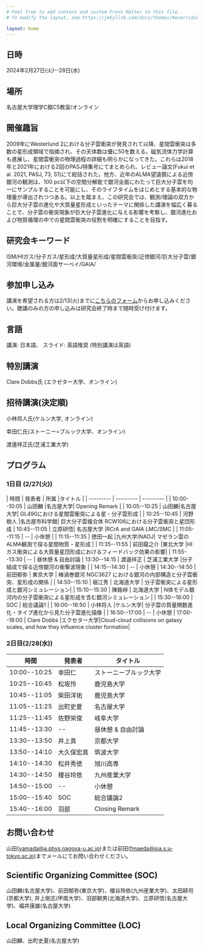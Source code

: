 ```yaml
---
# Feel free to add content and custom Front Matter to this file.
# To modify the layout, see https://jekyllrb.com/docs/themes/#overriding-theme-defaults

layout: home
---
```


## 日時
2024年2月27日(火)--28日(水)

## 場所
名古屋大学理学C館C5教室/オンライン

## 開催趣旨
2009年にWesterlund 2における分子雲衝突が発見されて以降、星間雲衝突は多数の星形成領域で指摘され、その天体数は優に50を数える。磁気流体力学計算も進展し、星間雲衝突の物理過程の詳細も明らかになってきた。これらは2018年と2021年における2回のPASJ特集号にてまとめられ、レビュー論文(Fukui et al. 2021, PASJ, 73, S1)にて総括された。他方、近年のALMA望遠鏡による近傍銀河の観測は、100 pc以下の空間分解能で銀河全面にわたって巨大分子雲を均一にサンプルすることを可能にし、そのライフタイムをはじめとする基本的な物理量が導出されつつある。以上を踏まえ、この研究会では、観測/理論の双方から巨大分子雲の進化や大質量星形成といったテーマに関係した講演を幅広く募ることで、分子雲の衝突現象が巨大分子雲進化に与える影響を考察し、銀河進化および物質循環の中での星間雲衝突の役割を明確にすることを目指す。

## 研究会キーワード
ISM/HIガス/分子ガス/星形成/大質量星形成/星間雲衝突/近傍銀河/巨大分子雲/銀河環境/金属量/銀河面サーベイ/GAIA/

## 参加申し込み
講演を希望される方は2/13(火)までに[こちらのフォーム](https://docs.google.com/forms/d/e/1FAIpQLSeoMVIn6m09KSdJcriAVgCX9hb2_3aXV8puxXAim1Om2yt4gQ/viewform?usp=sf_link)からお申し込みください。聴講のみの方の申し込みは研究会終了時まで随時受け付けます。

## 言語
講演: 日本語、
スライド: 英語推奨
(特別講演は英語)

## 特別講演
Clare Dobbs氏 (エクゼター大学、オンライン)

## 招待講演(決定順)
小林将人氏(ケルン大学, オンライン)

幸田仁氏(ストーニー=ブルック大学、オンライン)

渡邊祥正氏(芝浦工業大学)

## プログラム
### 1日目 (2/27(火))

| 時間 | 発表者 | 所属 |タイトル |
| --------- | --------- | --------- |
| 10:00--10:05 | 山田麟 |名古屋大学| Opening Remark |
| 10:05--10:25 | 山田麟|名古屋大学| GL490における星間雲衝突による星・分子雲形成 | 
| 10:25--10:45 | 河野樹人 |名古屋市科学館| 巨大分子雲複合体 RCW106における分子雲衝突と星団形成 
| 10:45--11:05 | 立原研悟| 名古屋大学 |RCrA and GAIA LMC/SMC | 
| 11:05--11:15 | -- | 小休憩 |
| 11:15--11:35 | 徳田一起 |九州大学/NAOJ| マゼラン雲のALMA観測で探る星間物質・星形成 | 
| 11:35--11:55 | 前田龍之介 |東北大学 |HIガス衝突による大質量星団形成におけるフィードバック効果の影響| 
| 11:55--13:30 | -- | 昼休憩 & 自由討論
| 13:30--14:15 | 渡邉祥正 | 芝浦工業大学 |分子組成で探る近傍銀河の衝撃波現象 | 
| 14:15--14:30 | -- | 小休憩
| 14:30--14:50 | 前田郁弥 | 東京大学 | 棒渦巻銀河 NGC3627 における銀河の内部構造と分子雲衝突、星形成の関係 | 
| 14:50--15:10 | 堀江秀 | 北海道大学 | 分子雲衝突による星形成と銀河シミュレーション| 
| 15:10--15:30 | 陳銘崢 | 北海道大学 | N体モデル銀河内の分子雲衝突による星形成を含む銀河シミュレーション | 
| 15:30--16:00 | SOC | 総合議論1 |
| 16:00--16:50 | 小林将人 |ケルン大学| 分子雲の質量関数進化・タイプ進化から見た分子雲進化描像 |
| 16:50--17:00 | -- | 小休憩
| 17:00--18:00 | Clare Dobbs |エクセター大学|Cloud-cloud collisions on galaxy scales, and how they influence cluster formation|


### 2日目(2/28(水))

| 時間 | 発表者 | タイトル | 
| --------- | --------- | --------- |
| 10:00--10:25 | 幸田仁 | ストーニーブルック大学|On the Lifetime of Molecular Clouds with the ``Tuning-fork'' Analysis|
| 10:25--10:45 | 松坂怜 | 鹿児島大学|Accumulation processes of the diffuse molecular gas and the formation of the GMC in galaxies|
| 10:45--11:05 | 柴田洋佑 |鹿児島大学 |高密度トレーサーNH3から導出される物理量の誤差評価とその結果を踏まえた研究案の紹介|
| 11:05--11:25 | 出町史夏 | 名古屋大学|M74におけるGMCのタイプ分類 | 
| 11:25--11:45 | 佐野栄俊 | 岐阜大学|High-Mass Cluster Formation in M33 Triggered by Cloud-Cloud Collisions | 
| 11:45--13:30 | -- | 昼休憩 & 自由討論 |
| 13:30--13:50 | 井上真 | 京都大学|アンテナ銀河における星形成の多様性と分子雲衝突 | 
| 13:50--14:10 | 大久保宏真 |筑波大学|主成分分析で探るNGC 1068の分子雲衝突 | 
| 14:10--14:30 | 松井秀徳 | 旭川高専 |Impulsive gas fueling to the galactic center in a barred galaxy due to falls of gas clouds | 
| 14:30--14:50 | 榎谷玲依 | 九州産業大学 |NGC253中心部における星形成 | 
| 14:50--15:00 | -- | 小休憩 |
| 15:00--15:40 | SOC| 総合議論2 |
| 15:40--16:00 | 羽部 | Closing Remark | 北海道大学 |


## お問い合わせ
山田(yamada@a.phys.nagoya-u.ac.jp)または前田(fmaeda@ioa.s.u-tokyo.ac.jp)までメールにてお問い合わせください。

## Scientific Organizing Committee (SOC)
山田麟(名古屋大学)、前田郁弥(東京大学)、榎谷玲依(九州産業大学)、太田耕司(京都大学), 井上剛志(甲南大学)、羽部朝男(北海道大学)、立原研悟(名古屋大学)、福井康雄(名古屋大学)

## Local Organizing Committee (LOC)
山田麟、出町史夏(名古屋大学)
